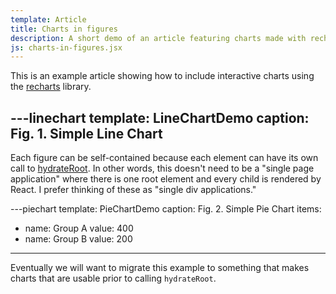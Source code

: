 ```yaml
---
template: Article
title: Charts in figures
description: A short demo of an article featuring charts made with recharts
js: charts-in-figures.jsx
---
```


This is an example article showing how to include interactive charts using the [recharts](http://recharts.org/en-US) library.

---linechart
template: LineChartDemo
caption: Fig. 1. Simple Line Chart
---

Each figure can be self-contained because each element can have its own call to [hydrateRoot](https://beta.reactjs.org/reference/react-dom/client/hydrateRoot). In other words, this doesn't need to be a "single page application" where there is one root element and every child is rendered by React. I prefer thinking of these as "single div applications."

---piechart
template: PieChartDemo
caption: Fig. 2. Simple Pie Chart
items:
- name: Group A
  value: 400
- name: Group B
  value: 200
---

Eventually we will want to migrate this example to something that makes charts that are usable prior to calling `hydrateRoot`.
